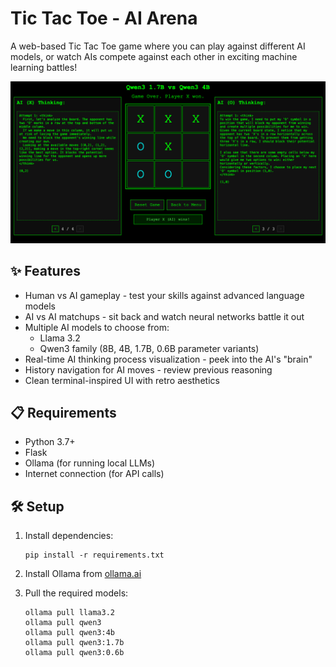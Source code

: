 # Tic Tac Toe - AI Arena

A web-based Tic Tac Toe game where you can play against different AI models, or watch AIs compete against each other in exciting machine learning battles!

![Tic Tac Toe AI Arena Screenshot](./assets/screenshot.png) 

## ✨ Features

- Human vs AI gameplay - test your skills against advanced language models
- AI vs AI matchups - sit back and watch neural networks battle it out
- Multiple AI models to choose from:
  - Llama 3.2
  - Qwen3 family (8B, 4B, 1.7B, 0.6B parameter variants)
- Real-time AI thinking process visualization - peek into the AI's "brain"
- History navigation for AI moves - review previous reasoning
- Clean terminal-inspired UI with retro aesthetics

## 📋 Requirements

- Python 3.7+
- Flask
- Ollama (for running local LLMs)
- Internet connection (for API calls)

## 🛠️ Setup

1. Install dependencies:
   ```
   pip install -r requirements.txt
   ```

2. Install Ollama from [ollama.ai](https://ollama.ai) 

3. Pull the required models:
   ```
   ollama pull llama3.2
   ollama pull qwen3
   ollama pull qwen3:4b
   ollama pull qwen3:1.7b
   ollama pull qwen3:0.6b
   ```